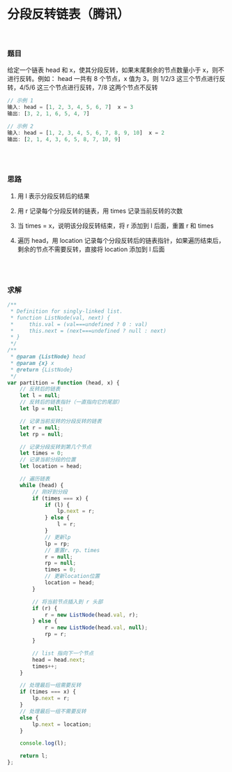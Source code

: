 # 分段反转链表（腾讯）

</br>

### 题目

给定一个链表 head 和 x，使其分段反转，如果末尾剩余的节点数量小于 x，则不进行反转。例如： head 一共有 8 个节点，x 值为 3，则 1/2/3 这三个节点进行反转，4/5/6 这三个节点进行反转，7/8 这两个节点不反转

```javascript
// 示例 1
输入: head = [1, 2, 3, 4, 5, 6, 7]  x = 3
输出: [3, 2, 1, 6, 5, 4, 7]

// 示例 2
输入: head = [1, 2, 3, 4, 5, 6, 7, 8, 9, 10]  x = 2
输出: [2, 1, 4, 3, 6, 5, 8, 7, 10, 9]
```

</br>
</br>

### 思路

1. 用 l 表示分段反转后的结果

2. 用 r 记录每个分段反转的链表，用 times 记录当前反转的次数

3. 当 times = x，说明该分段反转结束，将 r 添加到 l 后面，重置 r 和 times

4. 遍历 head，用 location 记录每个分段反转后的链表指针，如果遍历结束后，剩余的节点不需要反转，直接将 location 添加到 l 后面

</br>
</br>

### 求解

```javascript
/**
 * Definition for singly-linked list.
 * function ListNode(val, next) {
 *     this.val = (val===undefined ? 0 : val)
 *     this.next = (next===undefined ? null : next)
 * }
 */
/**
 * @param {ListNode} head
 * @param {x} x
 * @return {ListNode}
 */
var partition = function (head, x) {
    // 反转后的链表
    let l = null;
    // 反转后的链表指针（一直指向它的尾部）
    let lp = null;

    // 记录当前反转的分段反转的链表
    let r = null;
    let rp = null;

    // 记录分段反转到第几个节点
    let times = 0;
    // 记录当前分段的位置
    let location = head;

    // 遍历链表
    while (head) {
        // 刚好到分段
        if (times === x) {
            if (l) {
                lp.next = r;
            } else {
                l = r;
            }
            // 更新lp
            lp = rp;
            // 重置r、rp、times
            r = null;
            rp = null;
            times = 0;
            // 更新location位置
            location = head;
        }

        // 将当前节点插入到 r 头部
        if (r) {
            r = new ListNode(head.val, r);
        } else {
            r = new ListNode(head.val, null);
            rp = r;
        }

        // list 指向下一个节点
        head = head.next;
        times++;
    }

    // 处理最后一组需要反转
    if (times === x) {
        lp.next = r;
    }
    // 处理最后一组不需要反转
    else {
        lp.next = location;
    }

    console.log(l);

    return l;
};
```

</br>
</br>
